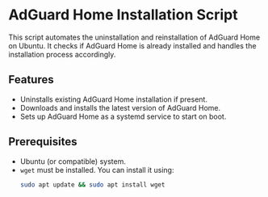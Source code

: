# AdGuard Home Installation Script

This script automates the uninstallation and reinstallation of AdGuard Home on Ubuntu. It checks if AdGuard Home is already installed and handles the installation process accordingly.

## Features

- Uninstalls existing AdGuard Home installation if present.
- Downloads and installs the latest version of AdGuard Home.
- Sets up AdGuard Home as a systemd service to start on boot.

## Prerequisites

- Ubuntu (or compatible) system.
- `wget` must be installed. You can install it using:
  ```bash
  sudo apt update && sudo apt install wget
